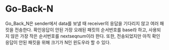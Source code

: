 # Go-Back-N
Go_Back_N은 sender에서 data를 보낼 때 receiver의 응답을 기다리지 않고 여러 패킷을 전송한다. 확인응답이 안된 가장 오래된 패킷의 순서번호를 base라 하고, 사용되지 않은 가장 작은 순서번호를 nextseqnum이라 한다. 또한, 전송되었지만 아직 확인 응답이 안된 패킷을 위해 크기가 N인 윈도우라 할 수 있다.